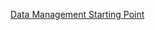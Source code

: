 [Data Management Starting Point](https://developer.apple.com/library/archive/referencelibrary/GettingStarted/GS_DataManagement_iPhone/index.html#//apple_ref/doc/uid/TP40007299)